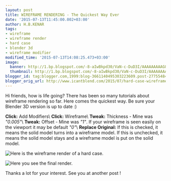```yaml
---
layout: post
title: WIREFRAME RENDERING - The Quickest Way Ever
date: '2015-07-13T11:45:00.002+03:00'
author: H.B.KENAR
tags:
- wireframe
- wireframe render
- hard case
- blender 3d
- wireframe modifier
modified_time: '2015-07-13T14:08:25.473+03:00'
image:
  banner: http://1.bp.blogspot.com/-8-aIwBkpd30/VaN-c-DuD3I/AAAAAAAAAG8/4h6pnigbq4M/w1024/hardcase_wireframe_raw_pixlr.jpg
  thumbnail: http://1.bp.blogspot.com/-8-aIwBkpd30/VaN-c-DuD3I/AAAAAAAAAG8/4h6pnigbq4M/s96/hardcase_wireframe_raw_pixlr.jpg
blogger_id: tag:blogger.com,1999:blog-3661140495303223609.post-2775548405433251514
blogger_orig_url: http://www.icantblend.com/2015/07/hard-case-wireframe-quickest-way-ever.html
---
```


Hi friends, how is life going? There has been so many tutorials about wireframe rendering so far. Here comes the quickest way. Be sure your Blender 3D version is up to date :)

**Click:** Add Modifiers\\
**Click:** Wireframe\\
**Tweak:** Thickness - Mine was *"0.005"*\\
**Tweak:** Offset - Mine was *"1"*. If your wireframe is seen easily on the viewport it may be default *"0"*\\
**Replace Original:** If this is checked, it means the solid model turns into a wireframe model. If this is unchecked, it means the solid model stays and a wireframe model is put on the solid model.

![Here is the wireframe render of a hard case.](http://1.bp.blogspot.com/-8-aIwBkpd30/VaN-c-DuD3I/AAAAAAAAAG8/4h6pnigbq4M/w1024/hardcase_wireframe_raw_pixlr.jpg)

![Here you see the final render.](http://1.bp.blogspot.com/-A_t5BNLj2vY/VaN-nRjBm2I/AAAAAAAAAHI/rJDeYeGIOLE/w1024/hardcaseraw_pixlr.jpg)

Thanks a lot for your interest. See you at another post !

